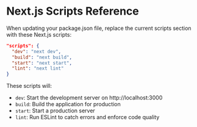 
# Next.js Scripts Reference

When updating your package.json file, replace the current scripts section with these Next.js scripts:

```json
"scripts": {
  "dev": "next dev",
  "build": "next build",
  "start": "next start",
  "lint": "next lint"
}
```

These scripts will:
- `dev`: Start the development server on http://localhost:3000
- `build`: Build the application for production
- `start`: Start a production server
- `lint`: Run ESLint to catch errors and enforce code quality
